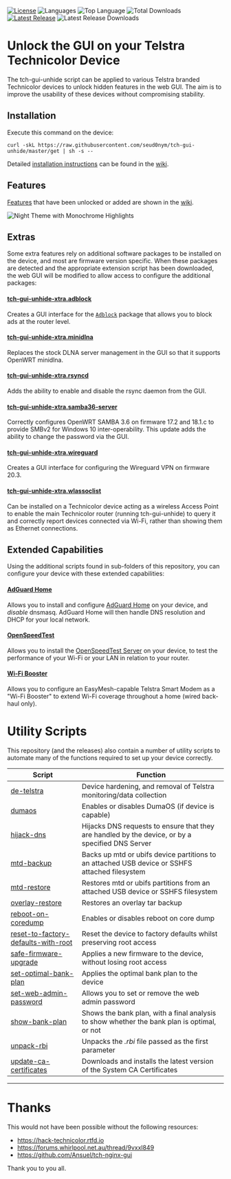 [![License](https://img.shields.io/github/license/seud0nym/tch-gui-unhide.svg?style=flat)](https://github.com/seud0nym/tch-gui-unhide/blob/master/LICENSE) 
![Languages](https://img.shields.io/github/languages/count/seud0nym/tch-gui-unhide)
![Top Language](https://img.shields.io/github/languages/top/seud0nym/tch-gui-unhide)
![Total Downloads](https://img.shields.io/github/downloads/seud0nym/tch-gui-unhide/total)
[![Latest Release](https://img.shields.io/github/release/seud0nym/tch-gui-unhide/all.svg?style=flat&label=latest)](https://github.com/seud0nym/tch-gui-unhide/releases) 
![Latest Release Downloads](https://img.shields.io/github/downloads/seud0nym/tch-gui-unhide/latest/total)

# Unlock the GUI on your Telstra Technicolor Device

The tch-gui-unhide script can be applied to various Telstra branded Technicolor devices to unlock hidden features in the web GUI. The aim is to improve the usability of these devices without compromising stability.

## Installation

Execute this command on the device:
```
curl -skL https://raw.githubusercontent.com/seud0nym/tch-gui-unhide/master/get | sh -s --
```

Detailed [installation instructions](https://github.com/seud0nym/tch-gui-unhide/wiki/Installation) can be found in the [wiki](https://github.com/seud0nym/tch-gui-unhide/wiki).

## Features

[Features](https://github.com/seud0nym/tch-gui-unhide/wiki/Features) that have been unlocked or added are shown in the [wiki](https://github.com/seud0nym/tch-gui-unhide/wiki).

![Night Theme with Monochrome Highlights](https://github.com/seud0nym/tch-gui-unhide/wiki/images/night-mono.png)

## Extras

Some extra features rely on additional software packages to be installed on the device, and most are firmware version specific. When these packages are detected and the appropriate extension script has been downloaded, the web GUI will be modified to allow access to configure the additional packages:

#### [tch-gui-unhide-xtra.adblock](https://github.com/seud0nym/tch-gui-unhide/tree/master/extras#tch-gui-unhide-xtraadblock)

Creates a GUI interface for the [`Adblock`](https://openwrt.org/packages/pkgdata/adblock) package that allows you to block ads at the router level.

#### [tch-gui-unhide-xtra.minidlna](https://github.com/seud0nym/tch-gui-unhide/tree/master/extras#tch-gui-unhide-xtraminidlna)

Replaces the stock DLNA server management in the GUI so that it supports OpenWRT minidlna.

#### [tch-gui-unhide-xtra.rsyncd](https://github.com/seud0nym/tch-gui-unhide/tree/master/extras#tch-gui-unhide-xtrarsyncd)

Adds the ability to enable and disable the rsync daemon from the GUI.

#### [tch-gui-unhide-xtra.samba36-server](https://github.com/seud0nym/tch-gui-unhide/tree/master/extras#tch-gui-unhide-xtrasamba36-server)

Correctly configures OpenWRT SAMBA 3.6 on firmware 17.2 and 18.1.c to provide SMBv2 for Windows 10 inter-operability. This update adds the ability to change the password via the GUI.

#### [tch-gui-unhide-xtra.wireguard](https://github.com/seud0nym/tch-gui-unhide/tree/master/extras#tch-gui-unhide-xtrawireguard)

Creates a GUI interface for configuring the Wireguard VPN on firmware 20.3.

#### [tch-gui-unhide-xtra.wlassoclist](https://github.com/seud0nym/tch-gui-unhide/tree/master/extras#tch-gui-unhide-xtraswlassoclist)

Can be installed on a Technicolor device acting as a wireless Access Point to enable the main Technicolor router (running tch-gui-unhide) to query it and correctly report devices connected via Wi-Fi, rather than showing them as Ethernet connections.

## Extended Capabilities

Using the additional scripts found in sub-folders of this repository, you can configure your device with these extended capabilities:

#### [AdGuard Home](https://github.com/seud0nym/tch-gui-unhide/tree/master/adguard#readme)

Allows you to install and configure [AdGuard Home](https://github.com/AdguardTeam/AdGuardHome) on your device, and _disable_ dnsmasq. AdGuard Home will then handle DNS resolution and DHCP for your local network.

#### [OpenSpeedTest](https://github.com/seud0nym/tch-gui-unhide/tree/master/speedtest#readme)

Allows you to install the [OpenSpeedTest Server](https://github.com/openspeedtest/Speed-Test) on your device, to test the performance of your Wi-Fi or your LAN in relation to your router.

#### [Wi-Fi Booster](https://github.com/seud0nym/tch-gui-unhide/tree/master/wifi-booster#readme)

Allows you to configure an EasyMesh-capable Telstra Smart Modem as a "Wi-Fi Booster" to extend Wi-Fi coverage throughout a home (wired back-haul only).

# Utility Scripts

This repository (and the releases) also contain a number of utility scripts to automate many of the functions required to set up your device correctly.

| Script | Function |
| ------ | -------- |
| [de-telstra](https://github.com/seud0nym/tch-gui-unhide/tree/master/utilities#de-telstra) | Device hardening, and removal of Telstra monitoring/data collection |
| [dumaos](https://github.com/seud0nym/tch-gui-unhide/tree/master/utilities#dumaos) | Enables or disables DumaOS (if device is capable) |
| [hijack-dns](https://github.com/seud0nym/tch-gui-unhide/tree/master/utilities#hijack-dns) | Hijacks DNS requests to ensure that they are handled by the device, or by a specified DNS Server |
| [mtd-backup](https://github.com/seud0nym/tch-gui-unhide/tree/master/utilities#mtd-backup) | Backs up mtd or ubifs device partitions to an attached USB device or SSHFS attached filesystem |
| [mtd-restore](https://github.com/seud0nym/tch-gui-unhide/tree/master/utilities#mtd-restore) | Restores mtd or ubifs partitions from an attached USB device or SSHFS filesystem |
| [overlay-restore](https://github.com/seud0nym/tch-gui-unhide/tree/master/utilities#overlay-restore) | Restores an overlay tar backup |
| [reboot-on-coredump](https://github.com/seud0nym/tch-gui-unhide/tree/master/utilities#reboot-on-coredump) | Enables or disables reboot on core dump |
| [reset-to-factory-defaults-with-root](https://github.com/seud0nym/tch-gui-unhide/tree/master/utilities#reset-to-factory-defaults-with-root) | Reset the device to factory defaults whilst preserving root access |
| [safe-firmware-upgrade](https://github.com/seud0nym/tch-gui-unhide/tree/master/utilities#safe-firmware-upgrade) | Applies a new firmware to the device, without losing root access |
| [set-optimal-bank-plan](https://github.com/seud0nym/tch-gui-unhide/tree/master/utilities#set-optimal-bank-plan) | Applies the optimal bank plan to the device |
| [set-web-admin-password](https://github.com/seud0nym/tch-gui-unhide/tree/master/utilities#set-web-admin-password) | Allows you to set or remove the web admin password |
| [show-bank-plan](https://github.com/seud0nym/tch-gui-unhide/tree/master/utilities#show-bank-plan) | Shows the bank plan, with a final analysis to show whether the bank plan is optimal, or not |
| [unpack-rbi](https://github.com/seud0nym/tch-gui-unhide/tree/master/utilities#unpack-rbi) | Unpacks the *.rbi* file passed as the first parameter |
| [update-ca-certificates](https://github.com/seud0nym/tch-gui-unhide/tree/master/utilities#update-ca-certificates) | Downloads and installs the latest version of the System CA Certificates | 

---

# Thanks

This would not have been possible without the following resources:
- https://hack-technicolor.rtfd.io
- https://forums.whirlpool.net.au/thread/9vxxl849
- https://github.com/Ansuel/tch-nginx-gui

Thank you to you all.
